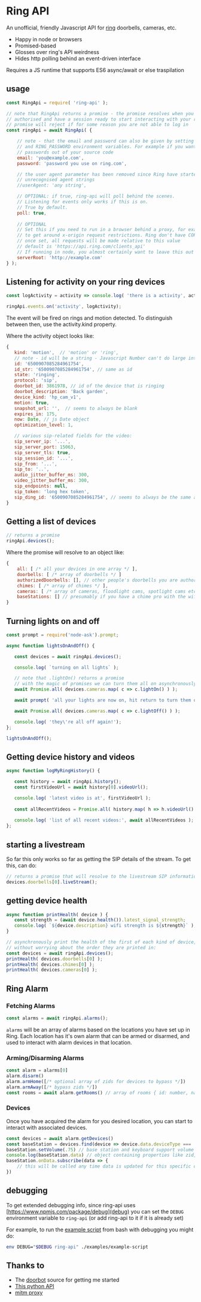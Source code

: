 
Ring API
===

An unofficial, friendly Javascript API for [ring](http://ring.com) doorbells, cameras, etc.

* Happy in node or browsers
* Promised-based
* Glosses over ring's API weirdness
* Hides http polling behind an event-driven interface

Requires a JS runtime that supports ES6 async/await or else traspilation

usage
---

```js
const RingApi = require( 'ring-api' );

// note that RingApi returns a promise - the promise resolves when you are authenticated/
// authorised and have a session ready to start interacting with your ring deviecs. This
// promise will reject if for some reason you are not able to log in
const ringApi = await RingApi( {

    // note - that the email and password can also be given by setting the RING_USER 
    // and RING_PASSWORD environment variables. For example if you want to keep
    // passwords out of your source code
    email: 'you@example.com',
    password: 'password you use on ring.com',

    // the user agent parameter has been removed since Ring have started rejecting
    // unrecognised agent strings
    //userAgent: 'any string',

    // OPTIONAL: if true, ring-api will poll behind the scenes.
    // Listening for events only works if this is on.
    // True by default.
    poll: true,
    
    // OPTIONAL
    // Set this if you need to run in a browser behind a proxy, for example
    // to get around x-origin request restrictions. Ring don't have CORS headers.
    // once set, all requests will be made relative to this value
    // default is 'https://api.ring.com/clients_api'
    // If running in node, you almost certainly want to leave this out
    serverRoot: 'http://example.com'
} );
```

Listening for activity on your ring devices
---

```js
const logActivity = activity => console.log( 'there is a activity', activity );

ringApi.events.on('activity', logActivity);
```

The event will be fired on rings and motion detected. To distinguish between then, use the activity.kind
property.

Where the activity object looks like:

```js
{
   kind: 'motion',  // 'motion' or 'ring',
   // note - id will be a string - Javascript Number can't do large integers
   id: '6500907085284961754',
   id_str: '6500907085284961754', // same as id
   state: 'ringing',
   protocol: 'sip',
   doorbot_id: 3861978, // id of the device that is ringing
   doorbot_description: 'Back garden',
   device_kind: 'hp_cam_v1',
   motion: true,
   snapshot_url: '',  // seems to always be blank   
   expires_in: 175,
   now: Date, // js Date object
   optimization_level: 1,

   // various sip-related fields for the video:
   sip_server_ip: '...',
   sip_server_port: 15063,
   sip_server_tls: true,
   sip_session_id: '...',
   sip_from: '...',
   sip_to: '..',
   audio_jitter_buffer_ms: 300,
   video_jitter_buffer_ms: 300,
   sip_endpoints: null,
   sip_token: 'long hex token',
   sip_ding_id: '6500907085284961754', // seems to always be the same as the id
}
```

Getting a list of devices
------------

```js
// returns a promise
ringApi.devices();
```

Where the promise will resolve to an object like:

```js
{
    all: [ /* all your devices in one array */ ],
    doorbells: [ /* array of doorbells */ ]
    authorizedDoorbells: [], // other people's doorbells you are authorised for
    chimes: [ /* array of chimes */ ],
    cameras: [ /* array of cameras, floodlight cams, spotlight cams etc */ ] ],
    baseStations: [] // presumably if you have a chime pro with the wifi hotspot built in
}
```

Turning lights on and off
----------------

```js
const prompt = require('node-ask').prompt;

async function lightsOnAndOff() {

   const devices = await ringApi.devices();

   console.log( `turning on all lights` );

   // note that .lightOn() returns a promise
   // with the magic of promises we can turn them all on asynchronously
   await Promise.all( devices.cameras.map( c => c.lightOn() ) );

   await prompt( 'all your lights are now on, hit return to turn them off' ); 

   await Promise.all( devices.cameras.map( c => c.lightOff() ) );

   console.log( 'they\'re all off again!');
};

lightsOnAndOff();
```

Getting device history and videos
-----------

```js
async function logMyRingHistory() {

   const history = await ringApi.history();
   const firstVideoUrl = await history[0].videoUrl();

   console.log( 'latest video is at', firstVideoUrl );
   
   const allRecentVideos = Promise.all( history.map( h => h.videoUrl() ) );
   
   console.log( 'list of all recent videos:', await allRecentVideos );   
};
```

starting a livestream
--------------------

So far this only works so far as getting the SIP details of the stream. To get this, can do:
```js
// returns a promise that will resolve to the livestream SIP information:
devices.doorbells[0].liveStream();
```


getting device health
---------------------

```js
async function printHealth( device ) {
   const strength = (await device.health()).latest_signal_strength;
   console.log( `${device.description} wifi strength is ${strength}` );
}

// asynchronously print the health of the first of each kind of device,
// without worrying about the order they are printed in:
const devices = await ringApi.devices();
printHealth( devices.doorbells[0] );
printHealth( devices.chimes[0] );
printHealth( devices.cameras[0] );
```

Ring Alarm
----------
### Fetching Alarms
```js
const alarms = await ringApi.alarms();
```
`alarms` will be an array of alarms based on the locations you have set
up in Ring.  Each location has it's own alarm that can be armed or disarmed,
and used to interact with alarm devices in that location.
### Arming/Disarming Alarms
```js
const alarm = alarms[0]
alarm.disarm()
alarm.armHome([/* optional array of zids for devices to bypass */])
alarm.armAway([/* bypass zids */])
const rooms = await alarm.getRooms() // array of rooms { id: number, name: string }
```
### Devices
Once you have acquired the alarm for you desired location, you can start
to interact with associated devices.
```js
const devices = await alarm.getDevices()
const baseStation = devices.find(device => device.data.deviceType === 'hub.redsky')
baseStation.setVolume(.75) // base station and keyboard support volume settings between 0 and 1
console.log(baseStation.data) // object containing properties like zid, name, roomId, faulted, tamperStatus, etc.
baseStation.onData.subscribe(data => {
    // this will be called any time data is updated for this specific device
})
```


debugging
---------

To get extended debugging info, since ring-api uses [https://www.npmjs.com/package/debug](debug) you
can set the `DEBUG` environment variable to `ring-api` (or add ring-api to it if it is already set)

For example, to run the [example script](examples/example-script) from bash with debugging you might do:

```bash
env DEBUG="$DEBUG ring-api" ./examples/example-script
```

Thanks to
-----

* The [doorbot](https://github.com/davglass/doorbot) source for getting me started
* [This python API](https://github.com/tchellomello/python-ring-doorbell)
* [mitm proxy](https://mitmproxy.org)

